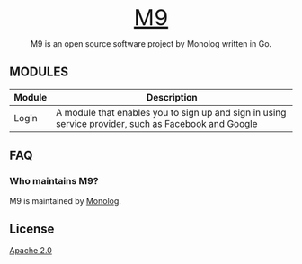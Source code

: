 <p align="center">
  <a href="https://monolog.id" style="font-size: 40px">
    M9
  </a>
</p>

<p align="center">
  M9 is an open source software project by Monolog written in Go.
</p>

## MODULES

| Module | Description |
|--------|-------------|
| Login  | A module that enables you to sign up and sign in using service provider, such as Facebook and Google |

## FAQ

### Who maintains M9?

M9 is maintained by [Monolog](https://monolog.id).

## License

[Apache 2.0](LICENSE)